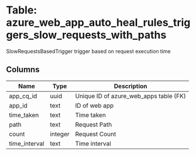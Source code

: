 
# Table: azure_web_app_auto_heal_rules_triggers_slow_requests_with_paths
SlowRequestsBasedTrigger trigger based on request execution time
## Columns
| Name        | Type           | Description  |
| ------------- | ------------- | -----  |
|app_cq_id|uuid|Unique ID of azure_web_apps table (FK)|
|app_id|text|ID of web app|
|time_taken|text|Time taken|
|path|text|Request Path|
|count|integer|Request Count|
|time_interval|text|Time interval|

